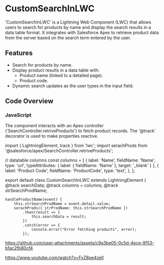 # CustomSearchInLWC

'CustomSearchInLWC' is a Lightning Web Component (LWC) that allows users to search for products by name and display the search results in a data table format. It integrates with Salesforce Apex to retrieve product data from the server based on the search term entered by the user.

## Features

- Search for products by name.
- Display product results in a data table with:
  - Product name (linked to a detailed page).
  - Product code.
- Dynamic search updates as the user types in the input field.

## Code Overview

### JavaScript

The component interacts with an Apex controller ('SearchController.retriveProducts') to fetch product records. The '@track' decorator is used to make properties reactive. 

import { LightningElement, track } from 'lwc';
import serachProds from '@salesforce/apex/SearchController.retriveProducts';

// datatable columns
const columns = [
    {
        label: 'Name',
        fieldName: 'Name',
        type: 'url',
        typeAttributes: { label: { fieldName: 'Name' }, target: '_blank' }
    },
    {
        label: 'Product Code',
        fieldName: 'ProductCode',
        type: 'text',
    },
];

export default class CustomSearchInLWC extends LightningElement {
    @track searchData;
    @track columns = columns;
    @track strSearchProdName;

    handleProductName(event) {
        this.strSearchProdName = event.detail.value;
        serachProds({ strProdName: this.strSearchProdName })
            .then(result => {
                this.searchData = result;
            })
            .catch(error => {
                console.error("Error fetching products", error);
            });

https://github.com/user-attachments/assets/c9a3be05-0c5d-4ece-9f53-bfac2fb80cf4


https://www.youtube.com/watch?v=FvZ8pe4zelI
